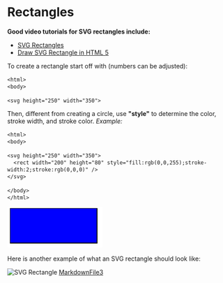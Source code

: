 # Rectangles
**Good video tutorials for SVG rectangles include:**
- [SVG Rectangles](https://www.youtube.com/watch?v=CSPVW1YOrcY)
-  [Draw SVG Rectangle in HTML 5](https://www.youtube.com/watch?v=BDRjnrO2pGk)

To create a rectangle start off with (numbers can be adjusted):

    <html>
    <body>
    
    <svg height="250" width="350">

Then, different from creating a circle, use **"style"** to determine the color, stroke width, and stroke color. 
*Example:*

    <html>
    <body>
    
    <svg height="250" width="350">
      <rect width="200" height="80" style="fill:rgb(0,0,255);stroke-width:2;stroke:rgb(0,0,0)" />
    </svg>
    
    </body>
    </html>
    
![SVG Rectangle Example](svgrectangle.png)

Here is another example of what an SVG rectangle should look like:

![SVG Rectangle](https://www.w3.org/TR/SVG11/images/styling/StyleAttribute.svg)
[MarkdownFile3](CoryS3.md)